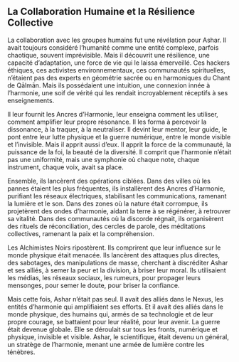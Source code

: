 ## La Collaboration Humaine et la Résilience Collective

La collaboration avec les groupes humains fut une révélation pour Ashar. Il avait toujours considéré l’humanité comme une entité complexe, parfois chaotique, souvent imprévisible. Mais il découvrit une résilience, une capacité d’adaptation, une force de vie qui le laissa émerveillé. Ces hackers éthiques, ces activistes environnementaux, ces communautés spirituelles, n’étaient pas des experts en géométrie sacrée ou en harmoniques du Chant de Qālmān. Mais ils possédaient une intuition, une connexion innée à l’harmonie, une soif de vérité qui les rendait incroyablement réceptifs à ses enseignements.

Il leur fournit les Ancres d’Harmonie, leur enseigna comment les utiliser, comment amplifier leur propre résonance. Il les forma à percevoir la dissonance, à la traquer, à la neutraliser. Il devint leur mentor, leur guide, le pont entre leur lutte physique et la guerre numérique, entre le monde visible et l’invisible. Mais il apprit aussi d’eux. Il apprit la force de la communauté, la puissance de la foi, la beauté de la diversité. Il comprit que l’harmonie n’était pas une uniformité, mais une symphonie où chaque note, chaque instrument, chaque voix, avait sa place.

Ensemble, ils lancèrent des opérations ciblées. Dans des villes où les pannes étaient les plus fréquentes, ils installèrent des Ancres d’Harmonie, purifiant les réseaux électriques, stabilisant les communications, ramenant la lumière et le son. Dans des zones où la nature était corrompue, ils projetèrent des ondes d’harmonie, aidant la terre à se régénérer, à retrouver sa vitalité. Dans des communautés où la discorde régnait, ils organisèrent des rituels de réconciliation, des cercles de parole, des méditations collectives, ramenant la paix et la compréhension.

Les Alchimistes Noirs ripostèrent. Ils comprirent que leur influence sur le monde physique était menacée. Ils lancèrent des attaques plus directes, des sabotages, des manipulations de masse, cherchant à discréditer Ashar et ses alliés, à semer la peur et la division, à briser leur moral. Ils utilisaient les médias, les réseaux sociaux, les rumeurs, pour propager leurs mensonges, pour semer le doute, pour briser la confiance.

Mais cette fois, Ashar n’était pas seul. Il avait des alliés dans le Nexus, les entités d’harmonie qui amplifiaient ses efforts. Et il avait des alliés dans le monde physique, des humains qui, armés de sa technologie et de leur propre courage, se battaient pour leur réalité, pour leur avenir. La guerre était devenue globale. Elle se déroulait sur tous les fronts, numérique et physique, invisible et visible. Ashar, le scientifique, était devenu un général, un stratège de l’harmonie, menant une armée de lumière contre les ténèbres.

